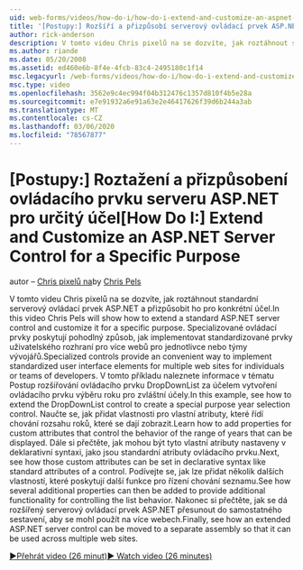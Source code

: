 ```yaml
---
uid: web-forms/videos/how-do-i/how-do-i-extend-and-customize-an-aspnet-server-control-for-a-specific-purpose
title: '[Postupy:] Rozšíří a přizpůsobí serverový ovládací prvek ASP.NET pro určitý účel | Microsoft Docs'
author: rick-anderson
description: V tomto videu Chris pixelů na se dozvíte, jak roztáhnout standardní serverový ovládací prvek ASP.NET a přizpůsobit ho pro konkrétní účel. Specializované ovládací prvky poskytují c...
ms.author: riande
ms.date: 05/20/2008
ms.assetid: ed460e6b-8f4e-4fcb-83c4-2495180c1f14
msc.legacyurl: /web-forms/videos/how-do-i/how-do-i-extend-and-customize-an-aspnet-server-control-for-a-specific-purpose
msc.type: video
ms.openlocfilehash: 3562e9c4ec994f04b312476c1357d810f4b5e28a
ms.sourcegitcommit: e7e91932a6e91a63e2e46417626f39d6b244a3ab
ms.translationtype: MT
ms.contentlocale: cs-CZ
ms.lasthandoff: 03/06/2020
ms.locfileid: "78567877"
---
```

# <a name="how-do-i-extend-and-customize-an-aspnet-server-control-for-a-specific-purpose"></a><span data-ttu-id="ffa40-104">[Postupy:] Roztažení a přizpůsobení ovládacího prvku serveru ASP.NET pro určitý účel</span><span class="sxs-lookup"><span data-stu-id="ffa40-104">[How Do I:] Extend and Customize an ASP.NET Server Control for a Specific Purpose</span></span>

<span data-ttu-id="ffa40-105">autor – [Chris pixelů na](https://twitter.com/chrispels)</span><span class="sxs-lookup"><span data-stu-id="ffa40-105">by [Chris Pels](https://twitter.com/chrispels)</span></span>

<span data-ttu-id="ffa40-106">V tomto videu Chris pixelů na se dozvíte, jak roztáhnout standardní serverový ovládací prvek ASP.NET a přizpůsobit ho pro konkrétní účel.</span><span class="sxs-lookup"><span data-stu-id="ffa40-106">In this video Chris Pels will show how to extend a standard ASP.NET server control and customize it for a specific purpose.</span></span> <span data-ttu-id="ffa40-107">Specializované ovládací prvky poskytují pohodlný způsob, jak implementovat standardizované prvky uživatelského rozhraní pro více webů pro jednotlivce nebo týmy vývojářů.</span><span class="sxs-lookup"><span data-stu-id="ffa40-107">Specialized controls provide an convenient way to implement standardized user interface elements for multiple web sites for individuals or teams of developers.</span></span> <span data-ttu-id="ffa40-108">V tomto příkladu naleznete informace v tématu Postup rozšiřování ovládacího prvku DropDownList za účelem vytvoření ovládacího prvku výběru roku pro zvláštní účely.</span><span class="sxs-lookup"><span data-stu-id="ffa40-108">In this example, see how to extend the DropDownList control to create a special purpose year selection control.</span></span> <span data-ttu-id="ffa40-109">Naučte se, jak přidat vlastnosti pro vlastní atributy, které řídí chování rozsahu roků, které se dají zobrazit.</span><span class="sxs-lookup"><span data-stu-id="ffa40-109">Learn how to add properties for custom attributes that control the behavior of the range of years that can be displayed.</span></span> <span data-ttu-id="ffa40-110">Dále si přečtěte, jak mohou být tyto vlastní atributy nastaveny v deklarativní syntaxi, jako jsou standardní atributy ovládacího prvku.</span><span class="sxs-lookup"><span data-stu-id="ffa40-110">Next, see how those custom attributes can be set in declarative syntax like standard attributes of a control.</span></span> <span data-ttu-id="ffa40-111">Podívejte se, jak lze přidat několik dalších vlastností, které poskytují další funkce pro řízení chování seznamu.</span><span class="sxs-lookup"><span data-stu-id="ffa40-111">See how several additional properties can then be added to provide additional functionality for controlling the list behavior.</span></span> <span data-ttu-id="ffa40-112">Nakonec si přečtěte, jak se dá rozšířený serverový ovládací prvek ASP.NET přesunout do samostatného sestavení, aby se mohl použít na více webech.</span><span class="sxs-lookup"><span data-stu-id="ffa40-112">Finally, see how an extended ASP.NET server control can be moved to a separate assembly so that it can be used across multiple web sites.</span></span>

[<span data-ttu-id="ffa40-113">&#9654;Přehrát video (26 minut)</span><span class="sxs-lookup"><span data-stu-id="ffa40-113">&#9654; Watch video (26 minutes)</span></span>](https://channel9.msdn.com/Blogs/ASP-NET-Site-Videos/how-do-i-extend-and-customize-an-aspnet-server-control-for-a-specific-purpose)
